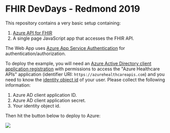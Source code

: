 # FHIR DevDays - Redmond 2019

This repository contains a very basic setup containing:

1. [Azure API for FHIR](https://azure.microsoft.com/en-us/services/azure-api-for-fhir/)
1. A single page JavaScript app that accesses the FHIR API.

The Web App uses [Azure App Service Authentication](https://docs.microsoft.com/en-us/azure/app-service/overview-authentication-authorization) for authentication/authorization.

To deploy the example, you will need an [Azure Active Directory client application registration](https://docs.microsoft.com/en-us/azure/healthcare-apis/register-confidential-azure-ad-client-app) with permissions to access the "Azure Healthcare APIs" application (identifier URI: `https://azurehealthcareapis.com`) and you need to know the [identity object id](https://docs.microsoft.com/en-us/azure/healthcare-apis/find-identity-object-ids) of your user. Please collect the following information:

1. Azure AD client application ID.
1. Azure AD client application secret.
1. Your identity object id.

Then hit the button below to deploy to Azure:

<a href="https://portal.azure.com/#create/Microsoft.Template/uri/https%3A%2F%2Fraw.githubusercontent.com%2Fhansenms%2FFHIRDevDays-Redmond2019%2Fmaster%2Fazuredeploy.json" target="_blank">
    <img src="https://azuredeploy.net/deploybutton.png"/>
</a>